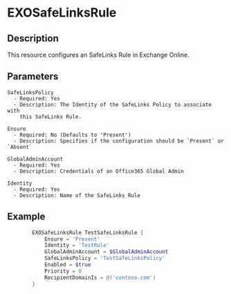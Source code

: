 # EXOSafeLinksRule

## Description

This resource configures an SafeLinks Rule in Exchange Online.

## Parameters

    SafeLinksPolicy
      - Required: Yes
      - Description: The Identity of the SafeLinks Policy to associate with
        this SafeLinks Rule.

    Ensure
      - Required: No (Defaults to 'Present')
      - Description: Specifies if the configuration should be `Present` or `Absent`

    GlobalAdminAccount
      - Required: Yes
      - Description: Credentials of an Office365 Global Admin

    Identity
      - Required: Yes
      - Description: Name of the SafeLinks Rule

## Example

```PowerShell
        EXOSafeLinksRule TestSafeLinksRule {
            Ensure = 'Present'
            Identity = 'TestRule'
            GlobalAdminAccount = $GlobalAdminAccount
            SafeLinksPolicy = 'TestSafeLinksPolicy'
            Enabled = $true
            Priority = 0
            RecipientDomainIs = @('contoso.com')
        }
```
